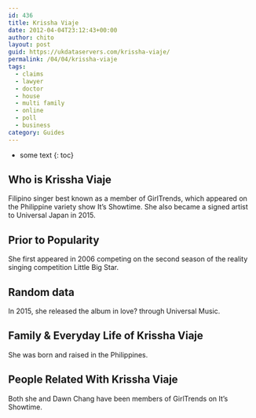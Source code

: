 ```yaml
---
id: 436
title: Krissha Viaje
date: 2012-04-04T23:12:43+00:00
author: chito
layout: post
guid: https://ukdataservers.com/krissha-viaje/
permalink: /04/04/krissha-viaje
tags:
  - claims
  - lawyer
  - doctor
  - house
  - multi family
  - online
  - poll
  - business
category: Guides
---
```


* some text
{: toc}


## Who is  Krissha Viaje
                  
                  
                  
Filipino singer best known as a member of GirlTrends, which appeared on the Philippine variety show It&#8217;s Showtime. She also became a signed artist to Universal Japan in 2015.
                  
                
                
                
## Prior to Popularity 
                  
                  
                  
She first appeared in 2006 competing on the second season of the reality singing competition Little Big Star.
                  
                
                
                
## Random data 
                  
                  
                  
In 2015, she released the album in love? through Universal Music.
                  
                
                
                
## Family & Everyday Life of Krissha Viaje
                  
                  
                  
She was born and raised in the Philippines. 
                  
                
                
                
## People Related With  Krissha Viaje
                  
                  
                  
Both she and Dawn Chang have been members of GirlTrends on It&#8217;s Showtime.
                  
                
              
            
          
          
          
    
    
  
